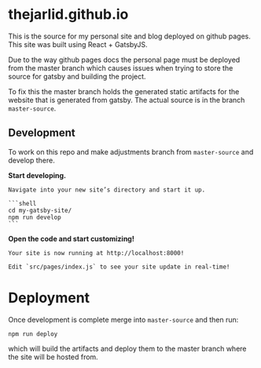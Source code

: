     
# thejarlid.github.io

This is the source for my personal site and blog deployed on github pages. This site was built using React + GatsbyJS.

Due to the way github pages docs the personal page must be deployed from the master branch which causes issues when trying to store the source for gatsby and building the project.

To fix this the master branch holds the generated static artifacts for the website that is generated from gatsby. The actual source is in the branch `master-source`.

## Development

To work on this repo and make adjustments branch from `master-source` and develop there.

**Start developing.**

    Navigate into your new site’s directory and start it up.

    ```shell
    cd my-gatsby-site/
    npm run develop
    ```

**Open the code and start customizing!**

    Your site is now running at http://localhost:8000!

    Edit `src/pages/index.js` to see your site update in real-time!

# Deployment

Once development is complete merge into `master-source` and then run:
```
npm run deploy
```
which will build the artifacts and deploy them to the master branch where the site will be hosted from. 
